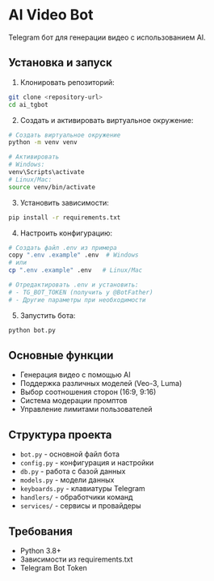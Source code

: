 # AI Video Bot

Telegram бот для генерации видео с использованием AI.

## Установка и запуск

1. Клонировать репозиторий:
```bash
git clone <repository-url>
cd ai_tgbot
```

2. Создать и активировать виртуальное окружение:
```bash
# Создать виртуальное окружение
python -m venv venv

# Активировать
# Windows:
venv\Scripts\activate
# Linux/Mac:
source venv/bin/activate
```

3. Установить зависимости:
```bash
pip install -r requirements.txt
```

4. Настроить конфигурацию:
```bash
# Создать файл .env из примера
copy ".env .example" .env  # Windows
# или
cp ".env .example" .env   # Linux/Mac

# Отредактировать .env и установить:
# - TG_BOT_TOKEN (получить у @BotFather)
# - Другие параметры при необходимости
```

5. Запустить бота:
```bash
python bot.py
```

## Основные функции

- Генерация видео с помощью AI
- Поддержка различных моделей (Veo-3, Luma)
- Выбор соотношения сторон (16:9, 9:16)
- Система модерации промптов
- Управление лимитами пользователей

## Структура проекта

- `bot.py` - основной файл бота
- `config.py` - конфигурация и настройки
- `db.py` - работа с базой данных
- `models.py` - модели данных
- `keyboards.py` - клавиатуры Telegram
- `handlers/` - обработчики команд
- `services/` - сервисы и провайдеры

## Требования

- Python 3.8+
- Зависимости из requirements.txt
- Telegram Bot Token